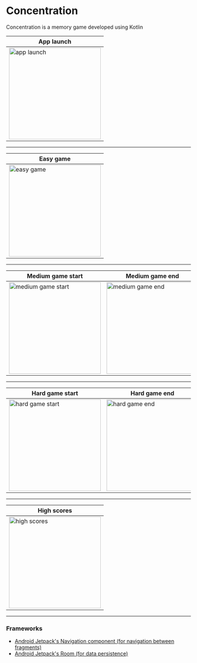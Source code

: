 # Concentration

Concentration is a memory game developed using Kotlin

<td>
<html>
<body>
    <table cellspacing="10">
        <thead>
            <tr>
                <th>App launch</th>
            </tr>
        </thead>
        <tbody>
            <tr>
                <td><img src="https://s5.gifyu.com/images/SRxLp.gif" alt="app launch" width="250"></td>
            </tr>
        </tbody>
    </table>
    <hr>
    <table cellspacing="10">
        <thead>
            <tr>
                <th>Easy game</th>
            </tr>
        </thead>
        <tbody>
            <tr>
                <td><img src="https://s5.gifyu.com/images/SRxLH.gif" alt="easy game" width="250"></td>
            </tr>
        </tbody>
    </table>
    <hr>
    <table>
        <thead>
            <tr>
                <th>Medium game start</th>
                <th>Medium game end</th>
            </tr>
        </thead>
        <tbody>
            <tr>
                <td><img src="https://s5.gifyu.com/images/SRxLT.gif" alt="medium game start" width="250"></td>
                <td><img src="https://s5.gifyu.com/images/SRxL3.gif" alt="medium game end" width="250"></td>
            </tr>
        </tbody>
    </table>
    <hr>
    <table cellspacing="10">
        <thead>
            <tr>
                <th>Hard game start</th>
                <th>Hard game end</th>
            </tr>
        </thead>
        <tbody>
            <tr>
                <td><img src="https://s5.gifyu.com/images/SRxLk.gif" alt="hard game start" width="250"></td>
                <td><img src="https://s5.gifyu.com/images/SRxLd.gif" alt="hard game end" width="250"></td>
            </tr>
        </tbody>
    </table>
<hr>
    <table cellspacing="10">
        <thead>
            <tr>
                <th>High scores</th>
            </tr>
        </thead>
        <tbody>
            <tr>
                <td><img src="https://s5.gifyu.com/images/SRxLC.gif" alt="high scores" width="250"></td>
            </tr>
        </tbody>
    </table>
<hr>
<h3>Frameworks</h3>
  <ul>
    <li>
        <a href="https://developer.android.com/guide/navigation/get-started">Android Jetpack's Navigation component (for navigation between fragments)</a>
    </li>
    <li>
        <a href="https://developer.android.com/jetpack/androidx/releases/room">Android Jetpack's Room (for data persistence)</a>
    </li>
</ul>

</body>
</html>
</td>
